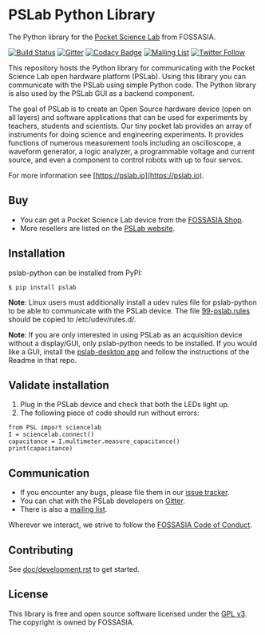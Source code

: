 # PSLab Python Library

The Python library for the [Pocket Science Lab](https://pslab.io) from FOSSASIA.

[![Build Status](https://travis-ci.org/fossasia/pslab-python.svg?branch=development)](https://travis-ci.org/fossasia/pslab-python)
[![Gitter](https://badges.gitter.im/fossasia/pslab.svg)](https://gitter.im/fossasia/pslab?utm_source=badge&utm_medium=badge&utm_campaign=pr-badge)
[![Codacy Badge](https://api.codacy.com/project/badge/Grade/ce4af216571846308f66da4b7f26efc7)](https://www.codacy.com/app/mb/pslab-python?utm_source=github.com&amp;utm_medium=referral&amp;utm_content=fossasia/pslab&amp;utm_campaign=Badge_Grade)
[![Mailing List](https://img.shields.io/badge/Mailing%20List-FOSSASIA-blue.svg)](https://groups.google.com/forum/#!forum/pslab-fossasia)
[![Twitter Follow](https://img.shields.io/twitter/follow/pslabio.svg?style=social&label=Follow&maxAge=2592000?style=flat-square)](https://twitter.com/pslabio)

This repository hosts the Python library for communicating with the Pocket Science Lab open hardware platform (PSLab). Using this library you can communicate with the PSLab using simple Python code. The Python library is also used by the PSLab GUI as a backend component.

The goal of PSLab is to create an Open Source hardware device (open on all layers) and software applications that can be used for experiments by teachers, students and scientists. Our tiny pocket lab provides an array of instruments for doing science and engineering experiments. It provides functions of numerous measurement tools including an oscilloscope, a waveform generator, a logic analyzer, a programmable voltage and current source, and even a component to control robots with up to four servos.

For more information see [https://pslab.io](https://pslab.io).

## Buy

* You can get a Pocket Science Lab device from the [FOSSASIA Shop](https://fossasia.com).
* More resellers are listed on the [PSLab website](https://pslab.io/shop/).

## Installation

pslab-python can be installed from PyPI:

	$ pip install pslab

**Note**: Linux users must additionally install a udev rules file for pslab-python to be able to communicate with the PSLab device. The file [99-pslab.rules](https://github.com/fossasia/pslab-python/blob/development/99-pslab.rules) should be copied to /etc/udev/rules.d/.

**Note**: If you are only interested in using PSLab as an acquisition device without a display/GUI, only pslab-python needs to be installed. If you would like a GUI, install the [pslab-desktop app](https://github.com/fossasia/pslab-desktop) and follow the instructions of the Readme in that repo.


## Validate installation

1. Plug in the PSLab device and check that both the LEDs light up.
2. The following piece of code should run without errors:
```
from PSL import sciencelab
I = sciencelab.connect()
capacitance = I.multimeter.measure_capacitance()
print(capacitance)
```

## Communication

* If you encounter any bugs, please file them in our [issue tracker](https://github.com/fossasia/pslab-python/issues).
* You can chat with the PSLab developers on [Gitter](https://gitter.im/fossasia/pslab).
* There is also a [mailing list](https://groups.google.com/forum/#!forum/pslab-fossasia).

Wherever we interact, we strive to follow the [FOSSASIA Code of Conduct](https://fossasia.org/coc/).

## Contributing

See [doc/development.rst](https://github.com/fossasia/pslab-python/blob/development/docs/development.rst) to get started.

## License

This library is free and open source software licensed under the [GPL v3](https://github.com/fossasia/pslab-python/blob/development/README.md). The copyright is owned by FOSSASIA.
